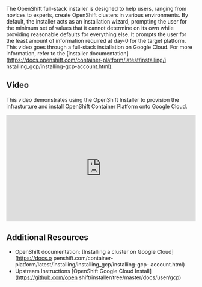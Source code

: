 The OpenShift full-stack installer is designed to help users, ranging from
novices to experts, create OpenShift clusters in various environments. By
default, the installer acts as an installation wizard, prompting the user for
the minimum set of values that it cannot determine on its own while providing
reasonable defaults for everything else. It prompts the user for the least
amount of information required at day-0 for the target platform. This video
goes through a full-stack installation on Google Cloud. For more information,
refer to the [installer
documentation](https://docs.openshift.com/container-platform/latest/installing/i
nstalling_gcp/installing-gcp-account.html).

## Video

This video demonstrates using the OpenShift Installer to provision the
infrasturture and install OpenShift Container Platform onto Google Cloud.

<div style="
    position: relative; 
    padding-bottom: 56.25%; 
    margin-bottom: 2em;
    height: 0; 
    overflow: hidden; 
    max-width: 100%; 
    height: auto;">
    <iframe 
        src="https://www.youtube.com/embed/v17Taqza3ZU" 
        frameborder="0" 
        allowfullscreen 
        style="
            position: absolute; 
            top: 0; 
            left: 0; 
            width: 100%; 
            height: 100%;
        ">
    </iframe>
</div>

## Additional Resources

* OpenShift documentation: [Installing a cluster on Google Cloud](https://docs.o
penshift.com/container-platform/latest/installing/installing_gcp/installing-gcp-
account.html)
* Upstream Instructions [OpenShift Google Cloud Install](https://github.com/open
shift/installer/tree/master/docs/user/gcp)
